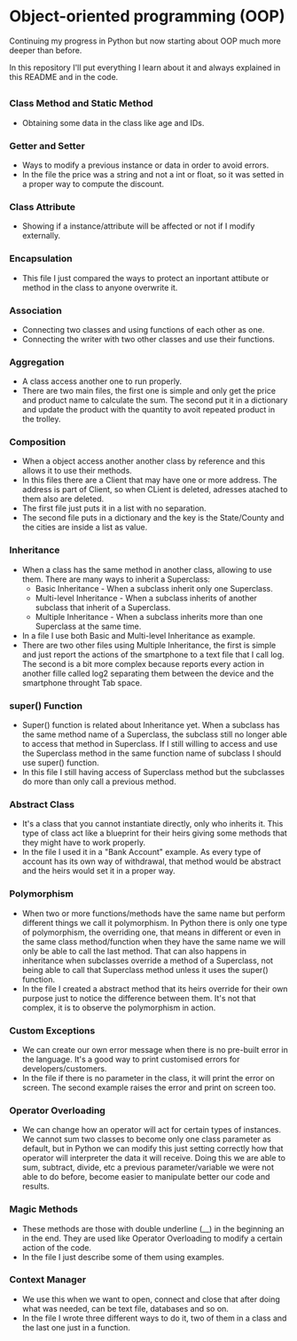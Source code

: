 # Object-oriented programming (OOP)

Continuing my progress in Python but now starting about OOP much more deeper than before.

In this repository I'll put everything I learn about it and always explained in this README and in the code.

##

### Class Method and Static Method

  - Obtaining some data in the class like age and IDs.
  
### Getter and Setter

  - Ways to modify a previous instance or data in order to avoid errors.
  - In the file the price was a string and not a int or float, so it was setted in a proper way to compute the discount.

### Class Attribute

  - Showing if a instance/attribute will be affected or not if I modify externally.

### Encapsulation

  - This file I just compared the ways to protect an inportant attibute or method in the class to anyone overwrite it.
  
### Association

  - Connecting two classes and using functions of each other as one.
  - Connecting the writer with two other classes and use their functions.

### Aggregation

  - A class access another one to run properly.
  - There are two main files, the first one is simple and only get the price and product name to calculate the sum. The second put it in a dictionary and update the product with the quantity to avoit repeated product in the trolley.
  
### Composition

  - When a object access another another class by reference and this allows it to use their methods.
  - In this files there are a Client that may have one or more address. The address is part of Client, so when CLient is deleted, adresses atached to them also are deleted.
  - The first file just puts it in a list with no separation.
  - The second file puts in a dictionary and the key is the State/County and the cities are inside a list as value.
  
### Inheritance

  - When a class has the same method in another class, allowing to use them. There are many ways to inherit a Superclass:
      - Basic Inheritance - When a subclass inherit only one Superclass.
      - Multi-level Inheritance - When a subclass inherits of another subclass that inherit of a Superclass.
      - Multiple Inheritance - When a subclass inherits more than one Superclass at the same time.
  - In a file I use both Basic and Multi-level Inheritance as example.
  - There are two other files using Multiple Inheritance, the first is simple and just report the actions of the smartphone to a text file that I call log. The second is a bit more complex because reports every action in another fille called log2 separating them between the device and the smartphone throught Tab space.

### super() Function

  - Super() function is related about Inheritance yet. When a subclass has the same method name of a Superclass, the subclass still no longer able to access that method in Superclass. If I still willing to access and use the Superclass method in the same function name of subclass I should use super() function.
  - In this file I still having access of Superclass method but the subclasses do more than only call a previous method.
  
### Abstract Class

  - It's a class that you cannot instantiate directly, only who inherits it. This type of class act like a blueprint for their heirs giving some methods that they might have to work properly.
  - In the file I used it in a "Bank Account" example. As every type of account has its own way of withdrawal, that method would be abstract and the heirs would set it in a proper way.
  
### Polymorphism

  - When two or more functions/methods have the same name but perform different things we call it polymorphism. In Python there is only one type of polymorphism, the overriding one, that means in different or even in the same class method/function when they have the same name we will only be able to call the last method. That can also happens in inheritance when subclasses override a method of a Superclass, not being able to call that Superclass method unless it uses the super() function.
  - In the file I created a abstract method that its heirs override for their own purpose just to notice the difference between them. It's not that complex, it is to observe the polymorphism in action.
  
### Custom Exceptions

  - We can create our own error message when there is no pre-built error in the language. It's a good way to print customised errors for developers/customers.
  - In the file if there is no parameter in the class, it will print the error on screen. The second example raises the error and print on screen too.

### Operator Overloading

  - We can change how an operator will act for certain types of instances. We cannot sum two classes to become only one class parameter as default, but in Python we can modify this just setting correctly how that operator will interpreter the data it will receive. Doing this we are able to sum, subtract, divide, etc a previous parameter/variable we were not able to do before, become easier to manipulate better our code and results.
  
### Magic Methods

  - These methods are those with double underline (__) in the beginning an in the end. They are used like Operator Overloading to modify a certain action of the code.
  - In the file I just describe some of them using examples.
  
### Context Manager

  - We use this when we want to open, connect and close that after doing what was needed, can be text file, databases and so on.
  - In the file I wrote three different ways to do it, two of them in a class and the last one just in a function.

